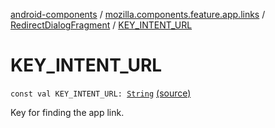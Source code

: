 [android-components](../../index.md) / [mozilla.components.feature.app.links](../index.md) / [RedirectDialogFragment](index.md) / [KEY_INTENT_URL](./-k-e-y_-i-n-t-e-n-t_-u-r-l.md)

# KEY_INTENT_URL

`const val KEY_INTENT_URL: `[`String`](https://kotlinlang.org/api/latest/jvm/stdlib/kotlin/-string/index.html) [(source)](https://github.com/mozilla-mobile/android-components/blob/master/components/feature/app-links/src/main/java/mozilla/components/feature/app/links/RedirectDialogFragment.kt#L47)

Key for finding the app link.

